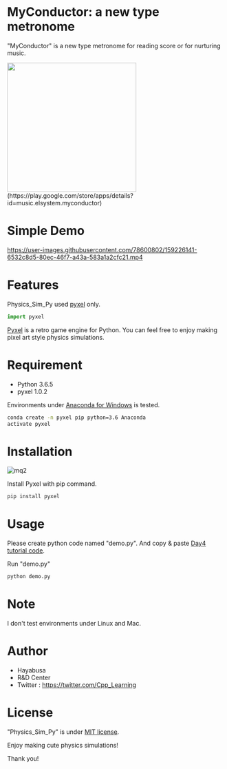 # MyConductor: a new type metronome

"MyConductor" is a new type metronome for reading score or for nurturing music.

<img src="https://user-images.githubusercontent.com/78600802/159227319-eabf1da8-e2ee-49ad-8bb5-40963a81a08b.svg" width="300">
(https://play.google.com/store/apps/details?id=music.elsystem.myconductor)

# Simple Demo

https://user-images.githubusercontent.com/78600802/159226141-6532c8d5-80ec-46f7-a43a-583a1a2cfc21.mp4

# Features

Physics_Sim_Py used [pyxel](https://github.com/kitao/pyxel) only.

```python
import pyxel
```
[Pyxel](https://github.com/kitao/pyxel) is a retro game engine for Python.
You can feel free to enjoy making pixel art style physics simulations.

# Requirement

* Python 3.6.5
* pyxel 1.0.2

Environments under [Anaconda for Windows](https://www.anaconda.com/distribution/) is tested.

```bash
conda create -n pyxel pip python=3.6 Anaconda
activate pyxel
```

# Installation
![mq2](https://user-images.githubusercontent.com/78600802/159225336-15ef1145-5cd0-4ae6-bfbd-4745301467e5.jpg)

Install Pyxel with pip command.

```bash
pip install pyxel
```

# Usage

Please create python code named "demo.py".
And copy &amp; paste [Day4 tutorial code](https://cpp-learning.com/pyxel_physical_sim4/).

Run "demo.py"

```bash
python demo.py
```

# Note

I don't test environments under Linux and Mac.

# Author

* Hayabusa
* R&D Center
* Twitter : https://twitter.com/Cpp_Learning

# License

"Physics_Sim_Py" is under [MIT license](https://en.wikipedia.org/wiki/MIT_License).

Enjoy making cute physics simulations!

Thank you!
